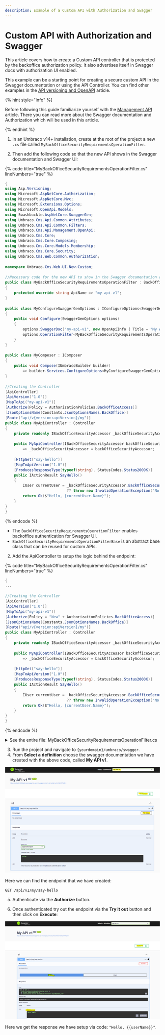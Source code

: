 ```yaml
---
description: Example of a Custom API with Authorization and Swagger
---
```


# Custom API with Authorization and Swagger

This article covers how to create a Custom API controller that is protected by the backoffice authorization policy. It also advertises itself in Swagger docs with authorization UI enabled.

This example can be a starting point for creating a secure custom API in the Swagger documentation or using the API Controller. You can find other examples in the [API versioning and OpenAPI](../reference/api-versioning-and-openapi.md) article.

{% hint style="info" %}

Before following this guide familiarize yourself with the [Management API](../reference/management-api/README.md) article. There you can read more about the Swagger documentation and Authorization which will be used in this article.

{% endhint %}

1. In an Umbraco v14+ installation, create at the root of the project a new `.cs` file called `MyBackOfficeSecurityRequirementsOperationFilter`.

2. Then add the following code so that the new API shows in the Swagger documentation and Swagger UI:

{% code title="MyBackOfficeSecurityRequirementsOperationFilter.cs" lineNumbers="true" %}
```csharp
{
using Asp.Versioning;
using Microsoft.AspNetCore.Authorization;
using Microsoft.AspNetCore.Mvc;
using Microsoft.Extensions.Options;
using Microsoft.OpenApi.Models;
using Swashbuckle.AspNetCore.SwaggerGen;
using Umbraco.Cms.Api.Common.Attributes;
using Umbraco.Cms.Api.Common.Filters;
using Umbraco.Cms.Api.Management.OpenApi;
using Umbraco.Cms.Core;
using Umbraco.Cms.Core.Composing;
using Umbraco.Cms.Core.Models.Membership;
using Umbraco.Cms.Core.Security;
using Umbraco.Cms.Web.Common.Authorization;

namespace Umbraco.Cms.Web.UI.New.Custom;

//Necessary code for the new API to show in the Swagger documentation and Swagger UI
public class MyBackOfficeSecurityRequirementsOperationFilter : BackOfficeSecurityRequirementsOperationFilterBase
{
    protected override string ApiName => "my-api-v1";
}

public class MyConfigureSwaggerGenOptions : IConfigureOptions<SwaggerGenOptions>
{
    public void Configure(SwaggerGenOptions options)
    {
        options.SwaggerDoc("my-api-v1", new OpenApiInfo { Title = "My API v1", Version = "1.0" });
        options.OperationFilter<MyBackOfficeSecurityRequirementsOperationFilter>();
    }
}

public class MyComposer : IComposer
{
    public void Compose(IUmbracoBuilder builder)
        => builder.Services.ConfigureOptions<MyConfigureSwaggerGenOptions>();
}

//Creating the Controller
[ApiController]
[ApiVersion("1.0")] 
[MapToApi("my-api-v1")] 
[Authorize(Policy = AuthorizationPolicies.BackOfficeAccess)] 
[JsonOptionsName(Constants.JsonOptionsNames.BackOffice)]
[Route("api/v{version:apiVersion}/my")]
public class MyApiController : Controller
{
    private readonly IBackOfficeSecurityAccessor _backOfficeSecurityAccessor;

    public MyApiController(IBackOfficeSecurityAccessor backOfficeSecurityAccessor)
        => _backOfficeSecurityAccessor = backOfficeSecurityAccessor;

    [HttpGet("say-hello")]
    [MapToApiVersion("1.0")]
    [ProducesResponseType(typeof(string), StatusCodes.Status200OK)]
    public IActionResult SayHello()
    {
        IUser currentUser = _backOfficeSecurityAccessor.BackOfficeSecurity?.CurrentUser
                            ?? throw new InvalidOperationException("No backoffice user found");
        return Ok($"Hello, {currentUser.Name}");
    }
}
}
```
{% endcode %}

- The `BackOfficeSecurityRequirementsOperationFilter` enables backoffice authentication for Swagger UI.
- `BackOfficeSecurityRequirementsOperationFilterBase` is an abstract base class that can be reused for custom APIs.

2. Add the ApiController to setup the logic behind the endpoint:

{% code title="MyBackOfficeSecurityRequirementsOperationFilter.cs" lineNumbers="true" %}
```csharp
{
...

//Creating the Controller
[ApiController]
[ApiVersion("1.0")] 
[MapToApi("my-api-v1")] 
[Authorize(Policy = "New" + AuthorizationPolicies.BackOfficeAccess)] 
[JsonOptionsName(Constants.JsonOptionsNames.BackOffice)]
[Route("api/v{version:apiVersion}/my")]
public class MyApiController : Controller
{
    private readonly IBackOfficeSecurityAccessor _backOfficeSecurityAccessor;

    public MyApiController(IBackOfficeSecurityAccessor backOfficeSecurityAccessor)
        => _backOfficeSecurityAccessor = backOfficeSecurityAccessor;

    [HttpGet("say-hello")]
    [MapToApiVersion("1.0")]
    [ProducesResponseType(typeof(string), StatusCodes.Status200OK)]
    public IActionResult SayHello()
    {
        IUser currentUser = _backOfficeSecurityAccessor.BackOfficeSecurity?.CurrentUser
                            ?? throw new InvalidOperationException("No backoffice user found");
        return Ok($"Hello, {currentUser.Name}");
    }
}
}
```
{% endcode %}

<details>

<summary>See the entire file: MyBackOfficeSecurityRequirementsOperationFilter.cs</summary>

{% code title="MyBackOfficeSecurityRequirementsOperationFilter.cs" lineNumbers="true" %}
```csharp
using Asp.Versioning;
using Microsoft.AspNetCore.Authorization;
using Microsoft.AspNetCore.Mvc;
using Microsoft.Extensions.Options;
using Microsoft.OpenApi.Models;
using Swashbuckle.AspNetCore.SwaggerGen;
using Umbraco.Cms.Api.Common.Attributes;
using Umbraco.Cms.Api.Common.Filters;
using Umbraco.Cms.Api.Management.OpenApi;
using Umbraco.Cms.Core;
using Umbraco.Cms.Core.Composing;
using Umbraco.Cms.Core.Models.Membership;
using Umbraco.Cms.Core.Security;
using Umbraco.Cms.Web.Common.Authorization;

namespace Umbraco.Cms.Web.UI.New.Custom;

//Necessary code for the new API to show in the Swagger documentation and Swagger UI
public class MyBackOfficeSecurityRequirementsOperationFilter : BackOfficeSecurityRequirementsOperationFilterBase
{
    protected override string ApiName => "my-api-v1";
}

public class MyConfigureSwaggerGenOptions : IConfigureOptions<SwaggerGenOptions>
{
    public void Configure(SwaggerGenOptions options)
    {
        options.SwaggerDoc("my-api-v1", new OpenApiInfo { Title = "My API v1", Version = "1.0" });
        options.OperationFilter<MyBackOfficeSecurityRequirementsOperationFilter>();
    }
}

public class MyComposer : IComposer
{
    public void Compose(IUmbracoBuilder builder)
        => builder.Services.ConfigureOptions<MyConfigureSwaggerGenOptions>();
}

//Creating the Controller
[ApiController]
[ApiVersion("1.0")] 
[MapToApi("my-api-v1")] 
[Authorize(Policy = AuthorizationPolicies.BackOfficeAccess)] 
[JsonOptionsName(Constants.JsonOptionsNames.BackOffice)]
[Route("api/v{version:apiVersion}/my")]
public class MyApiController : Controller
{
    private readonly IBackOfficeSecurityAccessor _backOfficeSecurityAccessor;

    public MyApiController(IBackOfficeSecurityAccessor backOfficeSecurityAccessor)
        => _backOfficeSecurityAccessor = backOfficeSecurityAccessor;

    [HttpGet("say-hello")]
    [MapToApiVersion("1.0")]
    [ProducesResponseType(typeof(string), StatusCodes.Status200OK)]
    public IActionResult SayHello()
    {
        IUser currentUser = _backOfficeSecurityAccessor.BackOfficeSecurity?.CurrentUser
                            ?? throw new InvalidOperationException("No backoffice user found");
        return Ok($"Hello, {currentUser.Name}");
    }
}
```
{% endcode %}

</details>

3. Run the project and navigate to `{yourdomain}/umbraco/swagger`.
4. From **Select a definition** choose the swagger documentation we have created with the above code, called **My API v1**.

![Created Custom API in Swagger Documentation](./images/custom-api-swagger-example.png)

Here we can find the endpoint that we have created:

```http
GET /api/v1/my/say-hello
```

5. Authenticate via the **Authorize** button.

6. Once authenticated try out the endpoint via the **Try it out** button and then click on **Execute**:

![Trying out the endpoint](./images/custom-api-swagger-example-response.png)

Here we get the response we have setup via code: `"Hello, {{userName}}"`.
